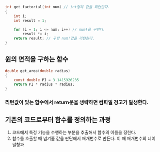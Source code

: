 ```c
int get_factorial(int num) // int형의 값을 리턴한다.
{
	int i;
	int result = 1;

	for (i = 1; i <= num; i++) // num!을 구한다.
		result *= i;
	return result; // 구한 num!값을 리턴한다.
}
```

## 원의 면적을 구하는 함수 ##

```c
double get_area(double radius)
{
	const double PI = 3.1415926235
	return PI * radius * radius;
}
```

### 리턴값이 있는 함수에서 return문을 생략하면 컴파일 경고가 발생한다.  ###


## 기존의 코드로부터 함수를 정의하는 과정 ##
1.  코드에서  특정 기능을 수행하는 부분을 추출해서 함수의 이름을 정한다.
2.  함수를 호출할 때 넘겨줄 값을 판단해서 매개변수로 만든다. 이 때 매개변수의 데이털형과 